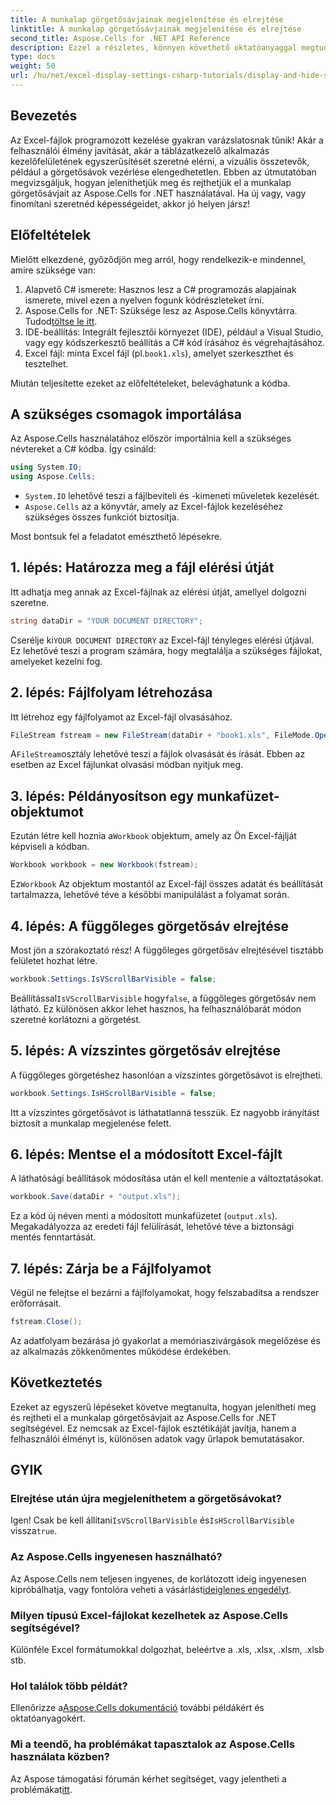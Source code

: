 ```yaml
---
title: A munkalap görgetősávjainak megjelenítése és elrejtése
linktitle: A munkalap görgetősávjainak megjelenítése és elrejtése
second_title: Aspose.Cells for .NET API Reference
description: Ezzel a részletes, könnyen követhető oktatóanyaggal megtudhatja, hogyan jeleníthet meg és rejthet el görgetősávokat Excel-munkalapokon az Aspose.Cells for .NET használatával.
type: docs
weight: 50
url: /hu/net/excel-display-settings-csharp-tutorials/display-and-hide-scroll-bars-of-worksheet/
---
```

## Bevezetés

Az Excel-fájlok programozott kezelése gyakran varázslatosnak tűnik! Akár a felhasználói élmény javítását, akár a táblázatkezelő alkalmazás kezelőfelületének egyszerűsítését szeretné elérni, a vizuális összetevők, például a görgetősávok vezérlése elengedhetetlen. Ebben az útmutatóban megvizsgáljuk, hogyan jeleníthetjük meg és rejthetjük el a munkalap görgetősávjait az Aspose.Cells for .NET használatával. Ha új vagy, vagy finomítani szeretnéd képességeidet, akkor jó helyen jársz!

## Előfeltételek

Mielőtt elkezdené, győződjön meg arról, hogy rendelkezik-e mindennel, amire szüksége van:

1. Alapvető C# ismerete: Hasznos lesz a C# programozás alapjainak ismerete, mivel ezen a nyelven fogunk kódrészleteket írni.
2.  Aspose.Cells for .NET: Szüksége lesz az Aspose.Cells könyvtárra. Tudod[töltse le itt](https://releases.aspose.com/cells/net/).
3. IDE-beállítás: Integrált fejlesztői környezet (IDE), például a Visual Studio, vagy egy kódszerkesztő beállítás a C# kód írásához és végrehajtásához.
4.  Excel fájl: minta Excel fájl (pl.`book1.xls`), amelyet szerkeszthet és tesztelhet.

Miután teljesítette ezeket az előfeltételeket, belevághatunk a kódba.

## A szükséges csomagok importálása

Az Aspose.Cells használatához először importálnia kell a szükséges névtereket a C# kódba. Így csináld:

```csharp
using System.IO;
using Aspose.Cells;
```

- `System.IO` lehetővé teszi a fájlbeviteli és -kimeneti műveletek kezelését.
- `Aspose.Cells` az a könyvtár, amely az Excel-fájlok kezeléséhez szükséges összes funkciót biztosítja.

Most bontsuk fel a feladatot emészthető lépésekre.

## 1. lépés: Határozza meg a fájl elérési útját

Itt adhatja meg annak az Excel-fájlnak az elérési útját, amellyel dolgozni szeretne.


```csharp
string dataDir = "YOUR DOCUMENT DIRECTORY";
```
  
 Cserélje ki`YOUR DOCUMENT DIRECTORY` az Excel-fájl tényleges elérési útjával. Ez lehetővé teszi a program számára, hogy megtalálja a szükséges fájlokat, amelyeket kezelni fog.

## 2. lépés: Fájlfolyam létrehozása

Itt létrehoz egy fájlfolyamot az Excel-fájl olvasásához.


```csharp
FileStream fstream = new FileStream(dataDir + "book1.xls", FileMode.Open);
```
  
 A`FileStream`osztály lehetővé teszi a fájlok olvasását és írását. Ebben az esetben az Excel fájlunkat olvasási módban nyitjuk meg.

## 3. lépés: Példányosítson egy munkafüzet-objektumot

 Ezután létre kell hoznia a`Workbook` objektum, amely az Ön Excel-fájlját képviseli a kódban.


```csharp
Workbook workbook = new Workbook(fstream);
```
  
 Ez`Workbook` Az objektum mostantól az Excel-fájl összes adatát és beállítását tartalmazza, lehetővé téve a későbbi manipulálást a folyamat során.

## 4. lépés: A függőleges görgetősáv elrejtése

Most jön a szórakoztató rész! A függőleges görgetősáv elrejtésével tisztább felületet hozhat létre.


```csharp
workbook.Settings.IsVScrollBarVisible = false;
```
  
 Beállítással`IsVScrollBarVisible` hogy`false`, a függőleges görgetősáv nem látható. Ez különösen akkor lehet hasznos, ha felhasználóbarát módon szeretné korlátozni a görgetést.

## 5. lépés: A vízszintes görgetősáv elrejtése

A függőleges görgetéshez hasonlóan a vízszintes görgetősávot is elrejtheti.


```csharp
workbook.Settings.IsHScrollBarVisible = false;
```
  
Itt a vízszintes görgetősávot is láthatatlanná tesszük. Ez nagyobb irányítást biztosít a munkalap megjelenése felett.

## 6. lépés: Mentse el a módosított Excel-fájlt

A láthatósági beállítások módosítása után el kell mentenie a változtatásokat. 


```csharp
workbook.Save(dataDir + "output.xls");
```
  
Ez a kód új néven menti a módosított munkafüzetet (`output.xls`). Megakadályozza az eredeti fájl felülírását, lehetővé téve a biztonsági mentés fenntartását.

## 7. lépés: Zárja be a Fájlfolyamot

Végül ne felejtse el bezárni a fájlfolyamokat, hogy felszabadítsa a rendszer erőforrásait.


```csharp
fstream.Close();
```
  
Az adatfolyam bezárása jó gyakorlat a memóriaszivárgások megelőzése és az alkalmazás zökkenőmentes működése érdekében.

## Következtetés

Ezeket az egyszerű lépéseket követve megtanulta, hogyan jelenítheti meg és rejtheti el a munkalap görgetősávjait az Aspose.Cells for .NET segítségével. Ez nemcsak az Excel-fájlok esztétikáját javítja, hanem a felhasználói élményt is, különösen adatok vagy űrlapok bemutatásakor. 

## GYIK

### Elrejtése után újra megjeleníthetem a görgetősávokat?  
 Igen! Csak be kell állítani`IsVScrollBarVisible` és`IsHScrollBarVisible` vissza`true`.

### Az Aspose.Cells ingyenesen használható?  
 Az Aspose.Cells nem teljesen ingyenes, de korlátozott ideig ingyenesen kipróbálhatja, vagy fontolóra veheti a vásárlást[ideiglenes engedélyt](https://purchase.aspose.com/temporary-license/).

### Milyen típusú Excel-fájlokat kezelhetek az Aspose.Cells segítségével?  
Különféle Excel formátumokkal dolgozhat, beleértve a .xls, .xlsx, .xlsm, .xlsb stb.

### Hol találok több példát?  
 Ellenőrizze a[Aspose.Cells dokumentáció](https://reference.aspose.com/cells/net/) további példákért és oktatóanyagokért.

### Mi a teendő, ha problémákat tapasztalok az Aspose.Cells használata közben?  
Az Aspose támogatási fórumán kérhet segítséget, vagy jelentheti a problémákat[itt](https://forum.aspose.com/c/cells/9).